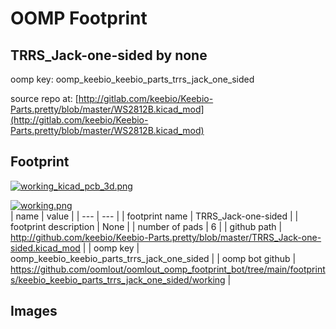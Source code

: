 # OOMP Footprint  
## TRRS_Jack-one-sided  by none  
  
oomp key: oomp_keebio_keebio_parts_trrs_jack_one_sided  
  
source repo at: [http://gitlab.com/keebio/Keebio-Parts.pretty/blob/master/WS2812B.kicad_mod](http://gitlab.com/keebio/Keebio-Parts.pretty/blob/master/WS2812B.kicad_mod)  
## Footprint  
  
[![working_kicad_pcb_3d.png](working_kicad_pcb_3d_600.png)](working_kicad_pcb_3d.png)  
  
[![working.png](working_600.png)](working.png)  
| name | value | 
| --- | --- | 
| footprint name | TRRS_Jack-one-sided | 
| footprint description | None | 
| number of pads | 6 | 
| github path | http://github.com/keebio/Keebio-Parts.pretty/blob/master/TRRS_Jack-one-sided.kicad_mod | 
| oomp key | oomp_keebio_keebio_parts_trrs_jack_one_sided | 
| oomp bot github | https://github.com/oomlout/oomlout_oomp_footprint_bot/tree/main/footprints/keebio_keebio_parts_trrs_jack_one_sided/working | 
## Images  

